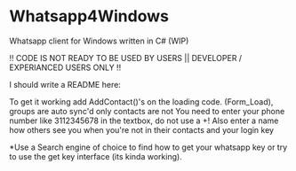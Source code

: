 # Whatsapp4Windows
Whatsapp client for Windows written in C# (WIP)

!! CODE IS NOT READY TO BE USED BY USERS || DEVELOPER / EXPERIANCED USERS ONLY !!

I should write a README here:

To get it working add AddContact()'s on the loading code. (Form_Load), groups are auto sync'd only contacts are not
You need to enter your phone number like 3112345678 in the textbox, do not use a +! Also enter a name how others see you when you're not in their contacts and your login key


*Use a Search engine of choice to find how to get your whatsapp key or try to use the get key interface (its kinda working).
